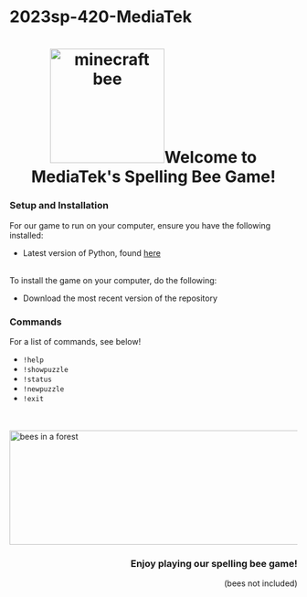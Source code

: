 # 2023sp-420-MediaTek
<h1 align="center"><img src="https://preview.redd.it/pwpks2a80bj31.gif?width=800&auto=webp&s=48bfc3ad55d7d05c07ff193152deac92c9bb090e" alt="minecraft bee" width="200" height="200 />
<h2 align="center">Welcome to MediaTek's Spelling Bee Game!</h2>
  
  <h3 align="left">Setup and Installation</h3>
  
  <p align="left">For our game to run on your computer, ensure you have the following installed:
  <ul>
    <li>Latest version of Python, found <a href="https://www.python.org/downloads/">here</a></li>
  </ul><br />
  To install the game on your computer, do the following:
  <ul>
  <li>Download the most recent version of the repository</li>
  </ul>
  </p>
  <h3>Commands</h3>
  <p>For a list of commands, see below!
  <ul>
  <li><code>!help</code></li>
  <li><code>!showpuzzle</code></li>
  <li><code>!status</code></li>
  <li><code>!newpuzzle</code></li>
  <li><code>!exit</code></li>
  </ul>
  </p><br />
  <br />
  <img src="https://64.media.tumblr.com/81e4263afa274df7639a083407fc603a/c2009d127ae92e1d-1d/s640x960/d2fa5e871d801b7f33fe4aa5c111778a3b434d5b.gif" alt="bees in a forest" width="800" height="200" />
  <h3 align="right">Enjoy playing our spelling bee game!</h3>
  <p align="right">(bees not included)</p>
